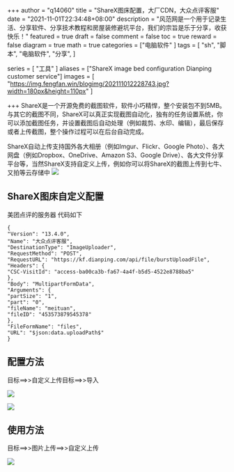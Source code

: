 
+++
author = "q14060"
title = "ShareX图床配置，大厂CDN，大众点评客服"
date = "2021-11-01T22:34:48+08:00"
description = "风范网是一个用于记录生活、分享软件、分享技术教程和房屋装修避坑平台，我们的宗旨是乐于分享，收获快乐！"
featured = true
draft = false
comment = false
 toc = true
reward = false
diagram = true
math = true
categories = ["电脑软件"
]
tags = [
  "sh",
  "脚本",
  "电脑软件",
"分享",
]

series = [
  "工具"
]
aliases = ["ShareX image bed configuration Dianping customer service"]
images = [
  "https://img.fengfan.win/blogimg/202111012228743.jpg?width=180px&height=110px"
]

+++
ShareX是一个开源免费的截图软件，软件小巧精悍，整个安装包不到5MB。与其它的截图不同，ShareX可以真正实现截图自动化，独有的任务设置系统，你可以添加截图任务，并设置截图后自动处理（例如裁剪、水印、编辑），最后保存或者上传截图，整个操作过程可以在后台自动完成。

ShareX自动上传支持国外各大相册（例如Imgur、Flickr、Google Photo）、各大网盘（例如Dropbox、OneDrive、Amazon S3、Google Drive）、各大文件分享平台等，当然ShareX支持自定义上传，例如你可以将ShareX的截图上传到七牛、又拍等云存储中
![](https://img.fengfan.win/blogimg/202111012312422.jpeg)

## ShareX图床自定义配置 ##
美团点评的服务器
代码如下

```
{
"Version": "13.4.0",
"Name": "大众点评客服",
"DestinationType": "ImageUploader",
"RequestMethod": "POST",
"RequestURL": "https://kf.dianping.com/api/file/burstUploadFile",
"Headers": {
"CSC-VisitId": "access-ba00ca3b-fa67-4a4f-b5d5-4522e8788ba5"
},
"Body": "MultipartFormData",
"Arguments": {
"partSize": "1",
"part": "0",
"fileName": "meituan",
"fileID": "453573879545378"
},
"FileFormName": "files",
"URL": "$json:data.uploadPath$"
}

```
## 配置方法 ##  
目标==>>自定义上传目标==>>导入  

![](https://img.fengfan.win/blogimg/202111012300102.jpg)  

![](https://img.fengfan.win/blogimg/202111012247949.jpg)  

## 使用方法 ##
目标==>>图片上传==>>自定义上传  

![](https://img.fengfan.win/blogimg/202111012304996.png)